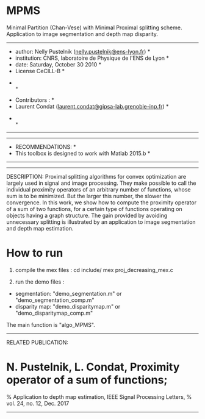 # MPMS
Minimal Partition (Chan-Vese) with Minimal Proximal splitting scheme. 
Application to image segmentation and depth map disparity. 


***************************************************************************
* author: Nelly Pustelnik   (nelly.pustelnik@ens-lyon.fr)                 *
* institution: CNRS, laboratoire de Physique de l'ENS de Lyon             *
* date: Saturday, October 30 2010                                         *
* License CeCILL-B                                                        *
*                                                                         *             
* Contributors :                                                          *
* Laurent Condat (laurent.condat@gipsa-lab.grenoble-inp.fr)               *
*                                                                         *                                                      
***************************************************************************
*********************************************************
* RECOMMENDATIONS:                                   	*
* This toolbox is designed to work with Matlab 2015.b   *
*********************************************************

------------------------------------------------------------------------------------------------------------------------
DESCRIPTION:
Proximal splitting algorithms for convex optimization are largely used in 
signal and image processing. They make possible to call the individual 
proximity operators of an arbitrary number of functions, whose sum is to 
be minimized. But the larger this number, the slower the convergence. 
In this work, we show how to compute the proximity operator of a sum of two
 functions, for a certain type of functions operating on objects having a 
graph structure. The gain provided by avoiding unnecessary splitting is 
illustrated by an application to image segmentation and depth map estimation. 


 How to run
============

 1. compile the mex files :
cd include/
mex proj_decreasing_mex.c


 2. run the demo files :
- segmentation: "demo_segmentation.m" or "demo_segmentation_comp.m" 
- disparity map: "demo_disparitymap.m" or "demo_disparitymap_comp.m" 


The main function is "algo_MPMS".

------------------------------------------------------------------------------------------------------------------------
RELATED PUBLICATION:

# N. Pustelnik, L. Condat, Proximity operator of a sum of functions;
% Application to depth map estimation, IEEE Signal Processing Letters,
% vol. 24, no. 12, Dec. 2017

------------------------------------------------------------------------------------------------------------------------
